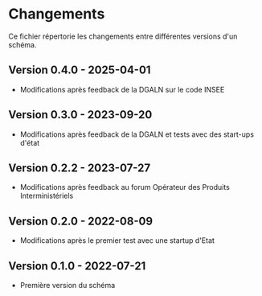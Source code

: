 <MenuSchema />

# Changements

Ce fichier répertorie les changements entre différentes versions d'un schéma.

## Version 0.4.0 - 2025-04-01

- Modifications après feedback de la DGALN sur le code INSEE

## Version 0.3.0 - 2023-09-20

- Modifications après feedback de la DGALN et tests avec des start-ups d'état

## Version 0.2.2 - 2023-07-27

- Modifications après feedback au forum Opérateur des Produits Interministériels

## Version 0.2.0 - 2022-08-09

- Modifications après le premier test avec une startup d'Etat

## Version 0.1.0 - 2022-07-21

- Première version du schéma

